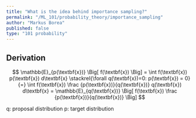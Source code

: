 ```yaml
---
title: "What is the idea behind importance sampling?"
permalink: "/ML_101/probability_theory/importance_sampling"
author: "Markus Borea"
published: false
type: "101 probability"
---
```



## Derivation

$$
\mathbb{E}_{p(\textbf{x})} \Big[ f(\textbf{x}) \Big] = \int f(\textbf{x}) p(\textbf{x})
d\textbf{x} \stackrel{\forall q(\textbf{x})=0: p(\textbf{x}) = 0}{=}
\int f(\textbf{x}) \frac {p(\textbf{x})}{q(\textbf{x})} q(\textbf{x})
d\textbf{x}
= \mathbb{E}_{q(\textbf{x})} \Big[ f(\textbf{x}) \frac {p(\textbf{x})}{q(\textbf{x})} \Big]
$$

q: proposal distribution
p: target distribution
